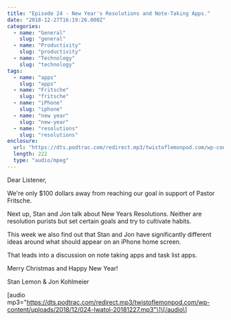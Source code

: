 ```yaml
---
title: "Episode 24 - New Year's Resolutions and Note-Taking Apps."
date: "2018-12-27T16:19:26.000Z"
categories:
  - name: "General"
    slug: "general"
  - name: "Productivity"
    slug: "productivity"
  - name: "Technology"
    slug: "technology"
tags:
  - name: "apps"
    slug: "apps"
  - name: "Fritsche"
    slug: "fritsche"
  - name: "iPhone"
    slug: "iphone"
  - name: "new year"
    slug: "new-year"
  - name: "resolutions"
    slug: "resolutions"
enclosure:
  url: "https://dts.podtrac.com/redirect.mp3/twistoflemonpod.com/wp-content/uploads/2018/12/024-lwatol-20181227.mp3"
  length: 222
  type: "audio/mpeg"
---
```


Dear Listener,

We're only \$100 dollars away from reaching our goal in support of Pastor Fritsche.

Next up, Stan and Jon talk about New Years Resolutions. Neither are resolution purists but set certain goals and try to cultivate habits.

This week we also find out that Stan and Jon have significantly different ideas around what should appear on an iPhone home screen.

That leads into a discussion on note taking apps and task list apps.

Merry Christmas and Happy New Year!

Stan Lemon & Jon Kohlmeier

\[audio mp3="https://dts.podtrac.com/redirect.mp3/twistoflemonpod.com/wp-content/uploads/2018/12/024-lwatol-20181227.mp3"\]\[/audio\]
